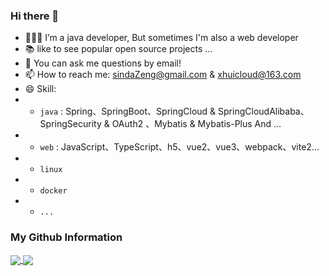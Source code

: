 ### Hi there 👋
- 👨🏻‍💻 I’m a java developer, But sometimes I'm also a web developer
- 📚 like to see popular open source projects ...
- 💬 You can ask me questions by email!
- 📫 How to reach me: sindaZeng@gmail.com & xhuicloud@163.com
- 😄 Skill: 
- - `java` : Spring、SpringBoot、SpringCloud & SpringCloudAlibaba、SpringSecurity & OAuth2 、Mybatis & Mybatis-Plus And ... 
- - `web`  : JavaScript、TypeScript、h5、vue2、vue3、webpack、vite2...
- - `linux`
- - `docker`
- - `...`
<!--
**sindaZeng/sindaZeng** is a ✨ _special_ ✨ repository because its `README.md` (this file) appears on your GitHub profile.

Here are some ideas to get you started:

- 🔭 I’m currently working on ...
- 🌱 I’m currently learning ...
- 👯 I’m looking to collaborate on ...
- 🤔 I’m looking for help with ...
- 💬 Ask me about ...
- 📫 How to reach me: ...
- 😄 Pronouns: ...
- ⚡ Fun fact: ...
![Sinda's GitHub stats](https://github-readme-stats.vercel.app/api?username=sindaZeng&count_private=true&show_icons=true&hide=stars&theme=solarized-light)
-->

### My Github Information

<a href="https://github.com/sindaZeng/xhuicloud">
  <img align="center" src="https://github-readme-stats.vercel.app/api/pin/?username=sindaZeng&repo=xhuicloud" />
</a>

<a href="https://github.com/sindaZeng/xhuicloud-ui">
  <img align="center" src="https://github-readme-stats.vercel.app/api/pin/?username=sindaZeng&repo=xhuicloud-ui" />
</a>
